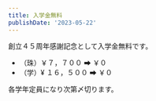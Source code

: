 ```yaml
---
title: 入学金無料
publishDate: '2023-05-22'
---
```


創立４５周年感謝記念として入学金無料です。

- （珠）￥７，７００ ➡ ￥０
- （学）¥ １６，５００ ➡ ￥０

各学年定員になり次第〆切ります。
